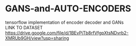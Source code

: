 # GANS-and-AUTO-ENCODERS
tensorflow implementation of encoder decoder and GANs<br />
LINK TO DATASET<br />
https://drive.google.com/file/d/1BEvPjTb8rfVfgpXtsNDvrb2-XMRUb9GH/view?usp=sharing
